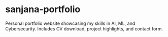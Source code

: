 # sanjana-portfolio
Personal portfolio website showcasing my skills in AI, ML, and Cybersecurity. Includes CV download, project highlights, and contact form.
